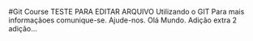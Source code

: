 #Git Course
TESTE PARA EDITAR ARQUIVO
Utilizando o GIT
Para mais informaçãoes comunique-se.
Ajude-nos.
Olá Mundo.
Adição extra
2 adição...


